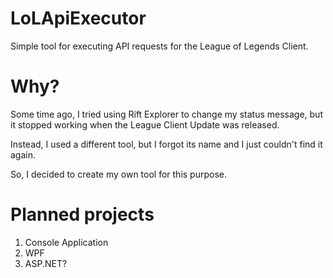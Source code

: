 # LoLApiExecutor
Simple tool for executing API requests for the League of Legends Client.

# Why?
Some time ago, I tried using Rift Explorer to change my status message, but it stopped working when the League Client Update was released.

Instead, I used a different tool, but I forgot its name and I just couldn't find it again.

So, I decided to create my own tool for this purpose.

# Planned projects

1. Console Application
2. WPF
3. ASP.NET?
